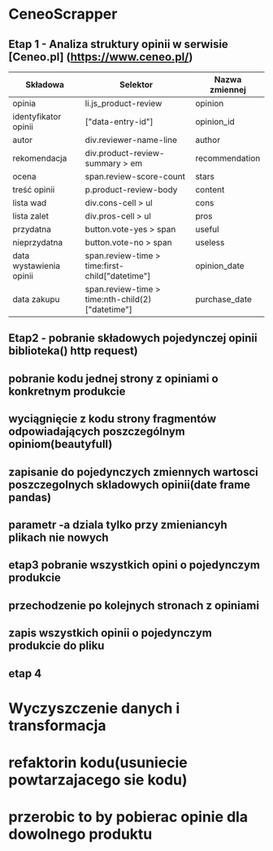 # CeneoScrapper
## Etap 1 - Analiza struktury opinii w serwisie [Ceneo.pl] (https://www.ceneo.pl/)
|Składowa                |Selektor                                        |Nazwa zmiennej|
|------------------------|------------------------------------------------|--------------|
|opinia                  |li.js_product-review                            |opinion	 |
|identyfikator opinii    |["data-entry-id"]                               |opinion_id    |
|autor                   |div.reviewer-name-line                          |author	 |
|rekomendacja            |div.product-review-summary > em                 |recommendation|
|ocena                   |span.review-score-count                         |stars  	 |
|treść opinii            |p.product-review-body                           |content	 |
|lista wad               |div.cons-cell > ul                              |cons	 	 |
|lista zalet             |div.pros-cell > ul                              |pros		 |
|przydatna               |button.vote-yes > span                          |useful	 |
|nieprzydatna            |button.vote-no > span                           |useless	 |
|data wystawienia opinii |span.review-time > time:first-child["datetime"] |opinion_date	 |
|data zakupu             |span.review-time > time:nth-child(2)["datetime"]|purchase_date |

## Etap2 - pobranie składowych pojedynczej opinii biblioteka() http request)
## pobranie kodu jednej strony z opiniami o  konkretnym produkcie
## wyciągnięcie z kodu strony fragmentów odpowiadających poszczególnym opiniom(beautyfull)
## zapisanie do pojedynczych zmiennych wartosci poszczegolnych skladowych opinii(date frame pandas)
## parametr -a dziala tylko przy zmieniancyh plikach nie nowych
## etap3 pobranie wszystkich opini o pojedynczym produkcie
## przechodzenie po kolejnych stronach z opiniami
## zapis wszystkich opinii o pojedynczym produkcie do pliku
## etap 4
#	Wyczyszczenie danych i transformacja
#    refaktorin kodu(usuniecie powtarzajacego sie kodu)
#	przerobic to by pobierac opinie dla dowolnego produktu
	